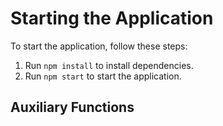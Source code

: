 # Starting the Application

To start the application, follow these steps:

1. Run `npm install` to install dependencies.
2. Run `npm start` to start the application.

## Auxiliary Functions
